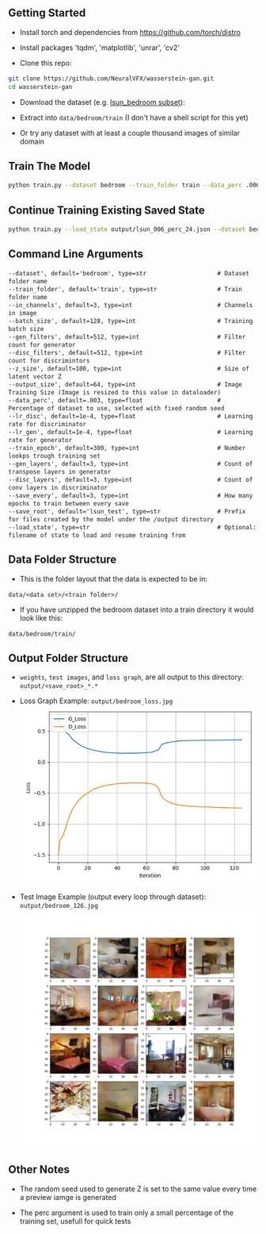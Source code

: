 
## Getting Started
- Install torch and dependencies from https://github.com/torch/distro
- Install packages 'tqdm', 'matplotlib', 'unrar', 'cv2'

- Clone this repo:
```bash
git clone https://github.com/NeuralVFX/wasserstein-gan.git
cd wasserstein-gan
```
- Download the dataset (e.g. [lsun_bedroom subset](https://www.kaggle.com/jhoward/lsun_bedroom/downloads/lsun_bedroom.zip/1)):

- Extract into `data/bedroom/train`  (I don't have a shell script for this yet)

- Or try any dataset with at least a couple thousand images of similar domain

## Train The Model
```bash
python train.py --dataset bedroom --train_folder train --data_perc .006 --save_root bedroom
```

## Continue Training Existing Saved State
```bash
python train.py --load_state output/lsun_006_perc_24.json --dataset bedroom --train_folder train --data_perc .006 --save_root bedroom
```

## Command Line Arguments

```
--dataset', default='bedroom', type=str                    # Dataset folder name
--train_folder', default='train', type=str                 # Train folder name
--in_channels', default=3, type=int                        # Channels in image
--batch_size', default=128, type=int                       # Training batch size
--gen_filters', default=512, type=int                      # Filter count for generator
--disc_filters', default=512, type=int                     # Filter count for discrimintors
--z_size', default=100, type=int                           # Size of latent vector Z
--output_size', default=64, type=int                       # Image Training Size (Image is resized to this value in dataloader)
--data_perc', default=.003, type=float                     # Percentage of dataset to use, selected with fixed random seed
--lr_disc', default=1e-4, type=float                       # Learning rate for discriminator
--lr_gen', default=1e-4, type=float                        # Learning rate for generator
--train_epoch', default=300, type=int                      # Number lookps trough training set
--gen_layers', default=3, type=int                         # Count of transpose layers in generator
--disc_layers', default=3, type=int                        # Count of conv layers in discriminator
--save_every', default=3, type=int                         # How many epochs to train between every save
--save_root', default='lsun_test', type=str                # Prefix for files created by the model under the /output directory
--load_state', type=str                                    # Optional: filename of state to load and resume training from
```

## Data Folder Structure

- This is the folder layout that the data is expected to be in:

`data/<data set>/<train folder>/`

- If you have unzipped the bedroom dataset into a train directory it would look like this:

`data/bedroom/train/`

## Output Folder Structure

- `weights`, `test images`, and `loss graph`, are all output to this directory: `output/<save_root>_*.*`

- Loss Graph Example: `output/bedroom_loss.jpg`
![](output/bedroom_loss.jpg)

- Test Image Example (output every loop through dataset): `output/bedroom_126.jpg`
![](output/bedroom_126.jpg)

## Other Notes

- The random seed used to generate Z is set to the same value every time a preview iamge is generated

- The perc argument is used to train only a small percentage of the training set, usefull for quick tests



